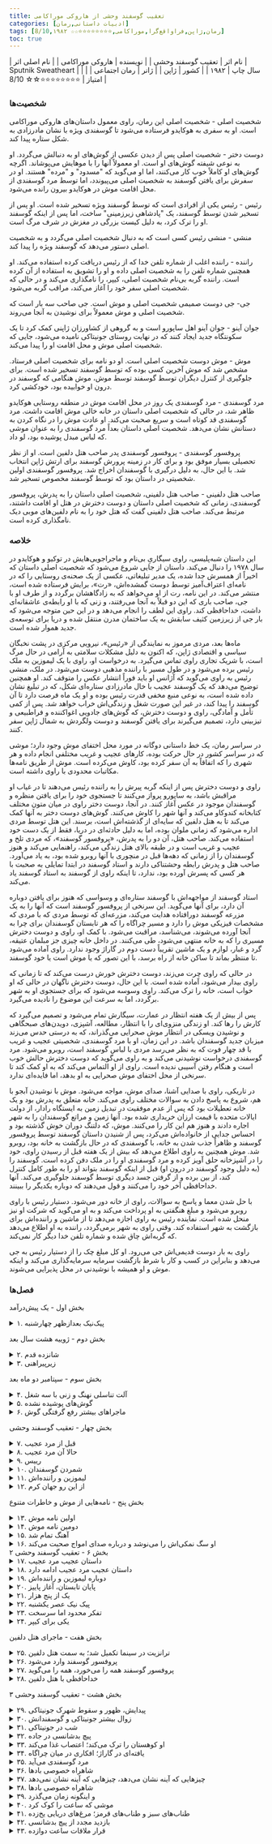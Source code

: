 ```yaml
---
title: تعقیب گوسفند وحشی از هاروکی موراکامی
categories: [ادبیات داستانی,رمان]
tags: [رمان,ژاپن,فراواقع‌گرا,موراکامی,⭐⭐⭐⭐⭐⭐⭐⭐☆☆ 8/10,۱۹۸۲]
toc: true
---
```


| نام اثر | تعقیب گوسفند وحشی |
| نویسنده | هاروکی موراکامی |
| نام اصلی اثر | Sputnik Sweatheart  |
| سال چاپ | ۱۹۸۲ |
| کشور | ژاپن |
| ژانر | رمان اجتماعی |
| امتیاز | ⭐⭐⭐⭐⭐⭐⭐⭐☆☆ 8/10 |

### شخصیت‌ها

شخصیت اصلی - شخصیت اصلی این رمان، راوی معمول داستان‌های هاروکی موراکامی است. او به سفری به هوکایدو فرستاده می‌شود تا گوسفندی ویژه با نشان مادرزادی به شکل ستاره پیدا کند.

دوست دختر - شخصیت اصلی پس از دیدن عکسی از گوش‌های او به دنبالش می‌گردد. او به نوعی شیفته گوش‌های او است. او معمولاً آنها را با موهایش می‌پوشاند. اگرچه گوش‌های او کاملاً خوب کار می‌کنند، اما او می‌گوید که "مسدود" و "مرده" هستند. او در سفرش برای یافتن گوسفند به شخصیت اصلی می‌پیوندد، اما توسط مرد گوسفندی از محل اقامت موش در هوکایدو بیرون رانده می‌شود.

رئیس - رئیس یکی از افرادی است که توسط گوسفند ویژه تسخیر شده است. او پس از تسخیر شدن توسط گوسفند، یک "پادشاهی زیرزمینی" ساخت، اما پس از اینکه گوسفند او را ترک کرد، به دلیل کیست بزرگی در مغزش در شرف مرگ است.

منشی - منشی رئیس کسی است که به دنبال شخصیت اصلی می‌گردد و به شخصیت اصلی دستور می‌دهد که گوسفند ویژه را پیدا کند.

راننده - راننده اغلب از شماره تلفن خدا که از رئیس دریافت کرده استفاده می‌کند. او همچنین شماره تلفن را به شخصیت اصلی داده و او را تشویق به استفاده از آن کرده است. راننده گربه بی‌نام شخصیت اصلی، کیپر، را نامگذاری می‌کند و در حالی که شخصیت اصلی سفر خود را آغاز می‌کند، مراقب گربه می‌شود.

جی- جی دوست صمیمی شخصیت اصلی و موش است. جی صاحب سه بار است که شخصیت اصلی و موش معمولاً برای نوشیدن به آنجا می‌روند.

جوان آینو - جوان آینو اهل ساپورو است و به گروهی از کشاورزان ژاپنی کمک کرد تا یک سکونتگاه جدید ایجاد کنند که در نهایت روستای جونیتاکی نامیده می‌شود، جایی که شخصیت اصلی موش و محل اقامت او را پیدا می‌کند.

موش - موش دوست شخصیت اصلی است. او دو نامه برای شخصیت اصلی فرستاد. مشخص شد که موش آخرین کسی بوده که توسط گوسفند تسخیر شده است. برای جلوگیری از کنترل دیگران توسط گوسفند توسط موش، موش هنگامی که گوسفند در درون او خوابیده بود، خودکشی کرد.

مرد گوسفندی - مرد گوسفندی یک روز در محل اقامت موش در منطقه روستایی هوکایدو ظاهر شد، در حالی که شخصیت اصلی داستان در خانه خالی موش اقامت داشت. مرد گوسفندی قد کوتاه است و سریع صحبت می‌کند. او عادت موش را در نگاه کردن به دستانش نشان می‌دهد. شخصیت اصلی داستان بعداً مرد گوسفندی را به عنوان موشی که لباس مبدل پوشیده بود، لو داد.

پروفسور گوسفندی - پروفسور گوسفندی پدر صاحب هتل دلفین است. او از نظر تحصیلی بسیار موفق بود و برای کار در زمینه پرورش گوسفند برای ارتش ژاپن انتخاب شد. با این حال، به دلیل درگیری با گوسفندان اخراج شد. پروفسور گوسفندی اولین شخصیتی در داستان بود که توسط گوسفند مخصوص تسخیر شد.

صاحب هتل دلفینی - صاحب هتل دلفینی، شخصیت اصلی داستان را به پدرش، پروفسور گوسفندی، زمانی که شخصیت اصلی داستان و دوست دخترش در هتل او اقامت داشتند، مرتبط می‌کند. صاحب هتل دلفینی گفت که هتل خود را به نام دلفین‌های موبی دیک نامگذاری کرده است.

### خلاصه

این داستان شبه‌پلیسی، راوی سیگاریِ بی‌نام و ماجراجویی‌هایش در توکیو و هوکایدو در سال ۱۹۷۸ را دنبال می‌کند. داستان از جایی شروع می‌شود که شخصیت اصلی داستان که اخیراً از همسرش جدا شده، یک مدیر تبلیغاتی، عکسی از یک صحنه‌ی روستایی را که در نامه‌ای اعتراف‌آمیز توسط دوست گمشده‌اش، «رت»، برایش فرستاده شده است، منتشر می‌کند. در این نامه، رت از او می‌خواهد که به زادگاهشان برگردد و از طرف او با جی، صاحب باری که این دو قبلاً به آنجا می‌رفتند، و زنی که با او رابطه‌ی عاشقانه‌ای داشت، خداحافظی کند. راوی این لطف را انجام می‌دهد و در این حین متوجه می‌شود که بار جی از زیرزمین کثیف سابقش به یک ساختمان مدرن منتقل شده و دریا برای توسعه‌ی جدید هموار شده است.

ماه‌ها بعد، مردی مرموز به نمایندگی از «رئیس»، نیرویی مرکزی در پشت نخبگان سیاسی و اقتصادی ژاپن، که اکنون به دلیل مشکلات سلامتی به آرامی در حال مرگ است، با شریک تجاری راوی تماس می‌گیرد. به درخواست او، راوی با یک لیموزین به ملک رئیس برده می‌شود و در طول مسیر با راننده مذهبی دوست می‌شود. در ملک، منشی رئیس به راوی می‌گوید که آژانس او باید فوراً انتشار عکس را متوقف کند. او همچنین توضیح می‌دهد که یک گوسفند عجیب با خال مادرزادی ستاره‌ای شکل، که در تبلیغ نشان داده شده است، به نوعی منبع مخفی قدرت رئیس بوده و او یک ماه فرصت دارد تا آن گوسفند را پیدا کند، در غیر این صورت شغل و زندگی‌اش خراب خواهد شد. پس از کمی تأمل و آمادگی، راوی و دوست دخترش، که گوش‌های جادویی اغواکننده و فراطبیعی و تیزبینی دارد، تصمیم می‌گیرند برای یافتن گوسفند و دوست ولگردش به شمال ژاپن سفر کنند.

در سراسر رمان، یک خط داستانی دوگانه در مورد محل اختفای موش وجود دارد؛ موشی که در سراسر کشور در حال حرکت بوده، کارهای عجیب و غریب مختلفی انجام داده و هر شهری را که اتفاقاً به آن سفر کرده بود، کاوش می‌کرده است. موش از طریق نامه‌ها مکاتبات محدودی با راوی داشته است.

راوی و دوست دخترش پس از اینکه گربه پیرش را به راننده رئیس می‌دهند تا در غیاب او مراقبش باشد، به ساپورو پرواز می‌کنند تا جستجوی خود را برای یافتن منظره و گوسفندان موجود در عکس آغاز کنند. در آنجا، دوست دختر راوی در میان متون مختلف کتابخانه کندوکاو می‌کند و آنها شهر را کاوش می‌کنند. گوش‌های دوست دختر به آنها کمک می‌کند تا به هتل دلفین که سایه‌ای از گذشته‌اش است، برسند. این هتل توسط مردی اداره می‌شود که زمانی ملوان بوده، اما به دلیل حادثه‌ای در دریا، فقط از یک دست خود استفاده می‌کند. صاحب هتل، آن دو را به پدرش، «پروفسور گوسفند»، که مردی تلخ و عجیب و غریب است و در طبقه بالای هتل زندگی می‌کند، راهنمایی می‌کند و هنوز گوسفندان را از زمانی که دهه‌ها قبل در منچوری با آنها روبرو شده بود، به یاد می‌آورد. صاحب هتل و پدرش رابطه وحشتناکی دارند و استاد گوسفند در ابتدا تمایلی به صحبت با هر کسی که پسرش آورده بود، ندارد، تا اینکه راوی از گوسفند به استاد گوسفند یاد می‌کند.

استاد گوسفند از مواجهه‌اش با گوسفند ستاره‌ای و وسواسی که هنوز برای یافتن دوباره آن دارد، برای آنها می‌گوید. این سرنخی از پروفسور گوسفند است که آنها را به یک مزرعه گوسفند دورافتاده هدایت می‌کند، مزرعه‌ای که توسط مردی که با مردی که مشخصات فیزیکی موش را دارد و مسیر چراگاه را که هر تابستان گوسفندان برای چرا به آنجا آورده می‌شوند، می‌شناسد، مراقبت می‌شود. با کمک او، راوی و دوست دخترش مسیری را که به خانه منتهی می‌شود، طی می‌کنند. در داخل خانه چیزی جز مبلمان عتیقه، گرد و غبار، لوازم و یک ماشین تقریباً دست دوم در گاراژ وجود ندارد. راوی آماده می‌شود تا منتظر بماند تا ساکن خانه از راه برسد، با این تصور که یا موش است یا خود گوسفند.

در حالی که راوی چرت می‌زند، دوست دخترش خورش درست می‌کند که تا زمانی که راوی بیدار می‌شود، آماده شده است. با این حال، دوست دخترش ناگهان در حالی که او خواب است، خانه را ترک می‌کند. راوی وسوسه می‌شود که برای جستجوی او به شهر برگردد، اما به سرعت این موضوع را نادیده می‌گیرد.

پس از بیش از یک هفته انتظار در عمارت، سیگارش تمام می‌شود و تصمیم می‌گیرد که کارش را رها کند. او زندگی منزوی‌ای را با انتظار، مطالعه، آشپزی، دویدن‌های صبحگاهی و نوشیدن ویسکی در انتظار موش صحرایی می‌گذراند، که به درستی حدس می‌زند میزبان جدید گوسفندان باشد. در این زمان، او با مرد گوسفندی، شخصیتی عجیب و غریب با قد چهار فوت که به نظر می‌رسد مردی با لباس گوسفند است، روبرو می‌شود. مرد گوسفندی درخواست نوشیدنی می‌کند و به راوی می‌گوید که دوست دخترش حالش خوب است و هنگام رفتن آسیبی ندیده است. راوی از او التماس می‌کند که به او کمک کند تا سرنخی از محل اختفای موش صحرایی به او بدهد، اما فایده‌ای ندارد.

در تاریکی، راوی با صدایی آشنا، صدای موش، مواجه می‌شود. موش با نوشیدن آبجو با هم، شروع به پاسخ دادن به سوالات مختلف راوی می‌کند. خانه متعلق به پدرش بود و یک خانه تعطیلات بود که پس از عدم موفقیت در تبدیل زمین به ایستگاه رادار، از دولت ایالات متحده با قیمت ارزان خریداری شده بود. آنها زمین و مراتع گوسفندان را به شهر اجاره دادند و هنوز هم این کار را می‌کنند. موش، که دلتنگ دوران خوش گذشته بود و احساس جدایی از خانواده‌اش می‌کرد، پس از شنیدن داستان گوسفند توسط پروفسور گوسفند و ظاهراً جذب شدن به خانه، با گوسفندی که در حال بازگشت به خانه بود، روبرو شد. موش همچنین به راوی اطلاع می‌دهد که بیش از یک هفته قبل از رسیدن راوی، خود را در آشپزخانه حلق آویز کرده و مرد گوسفندی او را در ملک دفن کرده است. گوسفند را (به دلیل وجود گوسفند در درون او) قبل از اینکه گوسفند بتواند او را به طور کامل کنترل کند، از بین برده و از گرفتن جسد دیگری توسط گوسفند جلوگیری می‌کند. آنها خداحافظی آخر خود را می‌کنند و قول می‌دهند که دوباره یکدیگر را ببینند.

با حل شدن معما و پاسخ به سوالات، راوی از خانه دور می‌شود. دستیار رئیس با راوی روبرو می‌شود و مبلغ هنگفتی به او پرداخت می‌کند و به او می‌گوید که شرکت او نیز منحل شده است. نماینده رئیس به راوی اجازه می‌دهد تا از ماشین و راننده‌اش برای بازگشت به شهر استفاده کند. وقتی راوی به شهر برمی‌گردد، راننده به او اطلاع می‌دهد که گربه‌اش چاق شده و شماره تلفن خدا دیگر کار نمی‌کند.

راوی به بار دوست قدیمی‌اش جی می‌رود. او کل مبلغ چک را از دستیار رئیس به جی می‌دهد و بنابراین در کسب و کار با شرط بازگشت سرمایه سرمایه‌گذاری می‌کند و اینکه موش و او همیشه با نوشیدنی در محل پذیرایی می‌شوند.

### فصل‌ها

بخش اول - یک پیش‌درآمد
<details>
  <summary>۱. پیک‌نیک بعدازظهر چهارشنبه</summary>
</details>

بخش دوم - ژويیه هشت سال بعد
<details>
  <summary>۲. شانزده قدم</summary>
</details>
<details>
  <summary>۳. زیر‌پیراهنی</summary>
</details>

بخش سوم - سپتامبر دو ماه بعد
<details>
  <summary>۴. آلت تناسلی نهنگ و زنی با سه شغل</summary>
</details>
<details>
  <summary>۵. گوش‌های پوشیده نشده</summary>
</details>
<details>
  <summary>۶. ماجراهای بیشتر رفع گرفتگی گوش</summary>
</details>

بخش چهار - تعقیب گوسفند وحشی
<details>
  <summary>۷. قبل از مرد عجیب</summary>
</details>
<details>
  <summary>۸. حالا آن مرد عجیب</summary>
</details>
<details>
  <summary>۹. رییس</summary>
</details>
<details>
  <summary>۱۰. شمردن گوسفندان</summary>
</details>
<details>
  <summary>۱۱. لیموزین و راننده‌اش</summary>
</details>
<details>
  <summary>۱۲. از این رو جهان کرم</summary>
</details>

بخش پنج - نامه‌هایی از موش و خاطرات متنوع
<details>
  <summary>۱۳. اولین نامه موش</summary>
  تاریخ پست: ۲۱ دسامبر، یک سال پیش
</details>
<details>
  <summary>۱۴. دومین نامه موش</summary>
  مهر پستی ماه مه، امسال
</details>
<details>
  <summary>۱۵. آهنگ تمام شد</summary>
</details>
<details>
  <summary>۱۶. او سگ نمکی‌اش را می‌نوشد و درباره صدای امواج صحبت می‌کند</summary>
</details>
بخش ۶ - تعقیب گوسفند وحشی ۲
<details>
  <summary>۱۷. داستان عجیب مرد عجیب</summary>
</details>
<details>
  <summary>۱۸. داستان عجیب مرد عجیب ادامه دارد</summary>
</details>
<details>
  <summary>۱۹. دوباره لیموزین و راننده‌اش</summary>
</details>
<details>
  <summary>۲۰. پایان تابستان، آغاز پاییز</summary>
</details>
<details>
  <summary>۲۱. یک از پنج هزار</summary>
</details>
<details>
  <summary>۲۲. پیک نیک عصر یکشنبه</summary>
</details>
<details>
  <summary>۲۳. تفکر محدود اما سرسخت</summary>
</details>
<details>
  <summary>۲۴. یکی برای کیپر</summary>
</details>

بخش هفت - ماجرای هتل دلفین
<details>
  <summary>۲۵. ترانزیت در سینما تکمیل شد؛ به سمت هتل دلفین</summary>
</details>
<details>
  <summary>۲۶. پروفسور گوسفند وارد می‌شود</summary>
</details>
<details>
  <summary>۲۷. پروفسور گوسفند همه را می‌خورد، همه را می‌گوید</summary>
</details>
<details>
  <summary>۲۸. خداحافظی با هتل دلفین</summary>
</details>

بخش هشت - تعقیب گوسفند وحشی ۳
<details>
  <summary>۲۹. پیدایش، ظهور و سقوط شهرک جونیتاکی</summary>
</details>
<details>
  <summary>۳۰. زوال بیشتر جونیتاکی و گوسفندانش</summary>
</details>
<details>
  <summary>۳۱. شب در جونیتاکی</summary>
</details>
<details>
  <summary>۳۲. پیچ بدشانسی در جاده</summary>
</details>
<details>
  <summary>۳۳. او کوهستان را ترک می‌کند؛ اعتصاب غذا می‌کند</summary>
</details>
<details>
  <summary>۳۴. یافته‌ای در گاراژ؛ افکاری در میان چراگاه</summary>
</details>
<details>
  <summary>۳۵. مرد گوسفندی می‌آید</summary>
</details>
<details>
  <summary>۳۶. شاهراه خصوصی بادها</summary>
</details>
<details>
  <summary>۳۷. چیزهایی که آینه نشان می‌دهد، چیزهایی که آینه نشان نمی‌دهد</summary>
</details>
<details>
  <summary>۳۸. شاهراه خصوصی بادها</summary>
</details>
<details>
  <summary>۳۹. و اینگونه زمان می‌گذرد</summary>
</details>
<details>
  <summary>۴۰. موشی که ساعت را کوک کرد</summary>
</details>
<details>
  <summary>۴۱. طناب‌های سبز و طناب‌های قرمز؛ مرغ‌های دریایی یخ‌زده</summary>
</details>
<details>
  <summary>۴۲. بازدید مجدد از پیچ بدشانسی</summary>
</details>
<details>
  <summary>۴۳. قرار ملاقات ساعت دوازده</summary>
</details>


